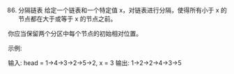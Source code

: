 86. 分隔链表
给定一个链表和一个特定值 x，对链表进行分隔，使得所有小于 x 的节点都在大于或等于 x 的节点之前。

你应当保留两个分区中每个节点的初始相对位置。



示例:

输入: head = 1->4->3->2->5->2, x = 3
输出: 1->2->2->4->3->5